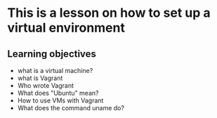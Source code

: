 # This is a lesson on how to set up a virtual environment
## Learning objectives
- what is a virtual machine?
- what is Vagrant
- Who wrote Vagrant
- What does "Ubuntu" mean?
- How to use VMs with Vagrant
- What does the command uname do?
